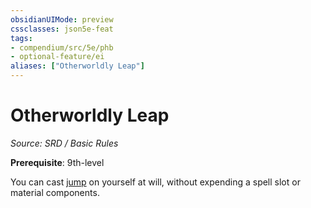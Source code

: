 ```yaml
---
obsidianUIMode: preview
cssclasses: json5e-feat
tags:
- compendium/src/5e/phb
- optional-feature/ei
aliases: ["Otherworldly Leap"]
---
```

# Otherworldly Leap
*Source: SRD / Basic Rules*  

**Prerequisite**: 9th-level

You can cast [jump](compendium/spells/jump.md) on yourself at will, without expending a spell slot or material components.